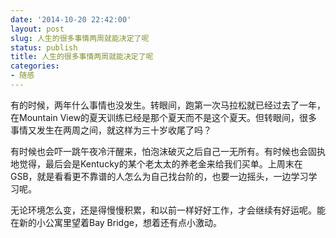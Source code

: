 ```yaml
---
date: '2014-10-20 22:42:00'
layout: post
slug: 人生的很多事情两周就能决定了呢
status: publish
title: 人生的很多事情两周就能决定了呢
categories:
- 随感
---
```


有的时候，两年什么事情也没发生。转眼间，跑第一次马拉松就已经过去了一年，在Mountain View的夏天训练已经是那个夏天而不是这个夏天。但转眼间，很多事情又发生在两周之间，就这样为三十岁收尾了吗？

有时候也会吓一跳午夜冷汗醒来，怕泡沫破灭之后自己一无所有。有时候也会固执地觉得，最后会是Kentucky的某个老太太的养老金来给我们买单。上周末在GSB，就是看看更不靠谱的人怎么为自己找台阶的，也要一边摇头，一边学习学习呢。

无论环境怎么变，还是得慢慢积累，和以前一样好好工作，才会继续有好运呢。能在新的小公寓里望着Bay Bridge，想着还有点小激动。
